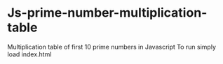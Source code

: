 # Js-prime-number-multiplication-table
Multiplication table of first 10 prime numbers in Javascript
To run simply load index.html
